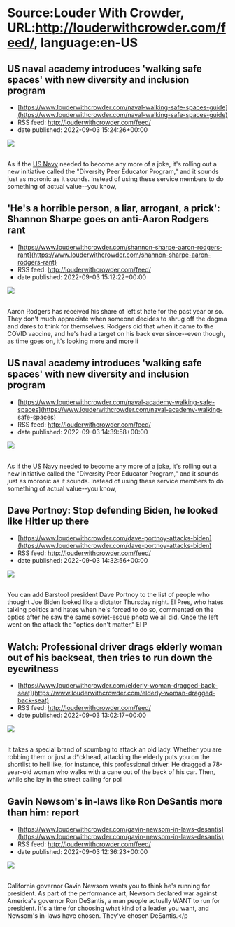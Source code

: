 # Source:Louder With Crowder, URL:http://louderwithcrowder.com/feed/, language:en-US

## US naval academy introduces 'walking safe spaces' with new diversity and inclusion program
 - [https://www.louderwithcrowder.com/naval-walking-safe-spaces-guide](https://www.louderwithcrowder.com/naval-walking-safe-spaces-guide)
 - RSS feed: http://louderwithcrowder.com/feed/
 - date published: 2022-09-03 15:24:26+00:00

<img src="https://www.louderwithcrowder.com/media-library/image.jpg?id=31466123&amp;width=1200&amp;height=800&amp;coordinates=11%2C0%2C12%2C0" /><br /><br /><p>As if the <a href="https://www.louderwithcrowder.com/navy-seal-cuomo" target="_blank">US Navy</a> needed to become any more of a joke, it's rolling out a new initiative called the "Diversity Peer Educator Program," and it sounds just as moronic as it sounds. Instead of using these service members to do something of actual value--you know,

## 'He's a horrible person, a liar, arrogant, a prick': Shannon Sharpe goes on anti-Aaron Rodgers rant
 - [https://www.louderwithcrowder.com/shannon-sharpe-aaron-rodgers-rant](https://www.louderwithcrowder.com/shannon-sharpe-aaron-rodgers-rant)
 - RSS feed: http://louderwithcrowder.com/feed/
 - date published: 2022-09-03 15:12:22+00:00

<img src="https://www.louderwithcrowder.com/media-library/image.png?id=31466028&amp;width=1200&amp;height=800&amp;coordinates=0%2C0%2C24%2C0" /><br /><br /><p>Aaron Rodgers has received his share of leftist hate for the past year or so. They don't much appreciate when someone decides to shrug off the dogma and dares to think for themselves. Rodgers did that when it came to the COVID vaccine, and he's had a target on his back ever since--even though, as time goes on, it's looking more and more li

## US naval academy introduces 'walking safe spaces' with new diversity and inclusion program
 - [https://www.louderwithcrowder.com/naval-academy-walking-safe-spaces](https://www.louderwithcrowder.com/naval-academy-walking-safe-spaces)
 - RSS feed: http://louderwithcrowder.com/feed/
 - date published: 2022-09-03 14:39:58+00:00

<img src="https://www.louderwithcrowder.com/media-library/image.png?id=31466016&amp;width=1200&amp;height=800&amp;coordinates=0%2C0%2C24%2C0" /><br /><br /><p>As if the <a href="https://www.louderwithcrowder.com/navy-seal-cuomo" target="_blank">US Navy</a> needed to become any more of a joke, it's rolling out a new initiative called the "Diversity Peer Educator Program," and it sounds just as moronic as it sounds. Instead of using these service members to do something of actual value--you know, 

## Dave Portnoy: Stop defending Biden, he looked like Hitler up there
 - [https://www.louderwithcrowder.com/dave-portnoy-attacks-biden](https://www.louderwithcrowder.com/dave-portnoy-attacks-biden)
 - RSS feed: http://louderwithcrowder.com/feed/
 - date published: 2022-09-03 14:32:56+00:00

<img src="https://www.louderwithcrowder.com/media-library/image.png?id=31465962&amp;width=1200&amp;height=800&amp;coordinates=0%2C0%2C24%2C0" /><br /><br /><p>You can add Barstool president Dave Portnoy to the list of people who thought Joe Biden looked like a dictator Thursday night. El Pres, who hates talking politics and hates when he's forced to do so, commented on the optics after he saw the same soviet-esque photo we all did. Once the left went on the attack the "optics don't matter," El P

## Watch: Professional driver drags elderly woman out of his backseat, then tries to run down the eyewitness
 - [https://www.louderwithcrowder.com/elderly-woman-dragged-back-seat](https://www.louderwithcrowder.com/elderly-woman-dragged-back-seat)
 - RSS feed: http://louderwithcrowder.com/feed/
 - date published: 2022-09-03 13:02:17+00:00

<img src="https://www.louderwithcrowder.com/media-library/image.png?id=31465879&amp;width=1245&amp;height=700&amp;coordinates=0%2C0%2C0%2C118" /><br /><br /><p>It takes a special brand of scumbag to attack an old lady. Whether you are robbing them or just a d*ckhead, attacking the elderly puts you on the shortlist to hell like, for instance, this professional driver. He dragged a 78-year-old woman who walks with a cane out of the back of his car. Then, while she lay in the street calling for pol

## Gavin Newsom's in-laws like Ron DeSantis more than him: report
 - [https://www.louderwithcrowder.com/gavin-newsom-in-laws-desantis](https://www.louderwithcrowder.com/gavin-newsom-in-laws-desantis)
 - RSS feed: http://louderwithcrowder.com/feed/
 - date published: 2022-09-03 12:36:23+00:00

<img src="https://www.louderwithcrowder.com/media-library/image.jpg?id=31465816&amp;width=1245&amp;height=700&amp;coordinates=0%2C22%2C0%2C96" /><br /><br /><p>California governor Gavin Newsom wants you to think he's running for president. As part of the performance art, Newsom declared war against America's governor Ron DeSantis, a man people actually WANT to run for president. It's a time for choosing what kind of a leader you want, and Newsom's in-laws have chosen. They've chosen DeSantis.</p

